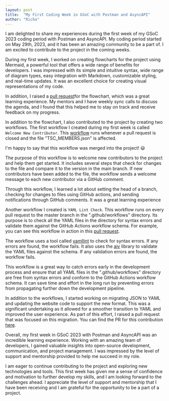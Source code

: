 ```yaml
---
layout: post
title:  "My First Coding Week in GSoC with Postman and AsyncAPI"
author: "Richa"
---
```


I am delighted to share my experiences during the first week of my GSoC 2023 coding period with Postman and AsyncAPI. My coding period started on May 29th, 2023, and it has been an amazing community to be a part of. I am excited to contribute to the project in the coming weeks.

During my first week, I worked on creating flowcharts for the project using Mermaid, a powerful tool that offers a wide range of benefits for developers. I was impressed with its simple and intuitive syntax, wide range of diagram types, easy integration with Markdown, customizable styling, and real-time updates. It was an excellent choice for creating visual representations of my code.

In addition, I raised a [pull request](https://github.com/asyncapi/community/pull/719)for the flowchart, which was a great learning experience. My mentors and I have weekly sync calls to discuss the agenda, and I found that this helped me to stay on track and receive feedback on my progress.

In addition to the flowchart, I also contributed to the project by creating two workflows. The first workflow I created during my first week is called `Welcome New Contributor`. This [workflow](https://github.com/asyncapi/community/blob/master/.github/workflows/msg-to-new-member-pr-merged.yml) runs whenever a pull request is closed and the file "TSC_MEMBERS.json" is affected.

I'm happy to say that this workflow was merged into the project! :smiley:

The purpose of this workflow is to welcome new contributors to the project and help them get started. It includes several steps that check for changes to the file and compare it to the version in the main branch. If new contributors have been added to the file, the workflow sends a welcome message to each new contributor via a GitHub comment.

Through this workflow, I learned a lot about setting the head of a branch, checking for changes to files using GitHub actions, and sending notifications through GitHub comments. It was a great learning experience

Another workflow I created is `YAML Lint Check`. This workflow runs on every pull request to the master branch in the ".github/workflows" directory. Its purpose is to check all the YAML files in the directory for syntax errors and validate them against the GitHub Actions workflow schema. For example, you can see this workflow in action in this [pull request](https://github.com/asyncapi/.github/pull/238).

The workflow uses a tool called [yamllint](https://yamllint.readthedocs.io/en/stable/) to check for syntax errors. If any errors are found, the workflow fails. It also uses the [ajv](https://ajv.js.org/guide/getting-started.html) library to validate the YAML files against the schema. If any validation errors are found, the workflow fails.

This workflow is a great way to catch errors early in the development process and ensure that all YAML files in the ".github/workflows" directory are free from syntax errors and conform to the GitHub Actions workflow schema. It can save time and effort in the long run by preventing errors from propagating further down the development pipeline.

In addition to the workflows, I started working on migrating JSON to YAML and updating the website code to support the new format. This was a significant undertaking as it allowed for a smoother transition to YAML and improved the user experience. As part of this effort, I raised a pull request that was focused on this migration. You can find the PR for this contribution [here](https://github.com/asyncapi/website/pull/1722).

Overall, my first week in GSoC 2023 with Postman and AsyncAPI was an incredible learning experience. Working with an amazing team of developers, I gained valuable insights into open-source development, communication, and project management. I was impressed by the level of support and mentorship provided to help me succeed in my role.

I am eager to continue contributing to the project and exploring new technologies and tools. This first week has given me a sense of confidence and motivation to further develop my skills, and I am looking forward to the challenges ahead. I appreciate the level of support and mentorship that I have been receiving and I am grateful for the opportunity to be a part of a project.